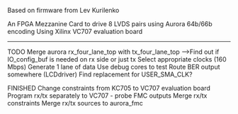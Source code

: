 Based on firmware from Lev Kurilenko

An FPGA Mezzanine Card to drive 8 LVDS pairs using Aurora 64b/66b encoding
Using Xilinx VC707 evaluation board

--------------------

TODO
Merge aurora rx_four_lane_top with tx_four_lane_top
-->Find out if IO_config_buf is needed on rx side or just tx
Select appropriate clocks (160 Mbps)
Generate 1 lane of data
Use debug cores to test
Route BER output somewhere (LCDdriver)
Find replacement for USER_SMA_CLK?

FINISHED
Change constraints from KC705 to VC707 evaluation board
Program rx/tx separately to VC707 - probe FMC outputs
Merge rx/tx constraints
Merge rx/tx sources to aurora_fmc

